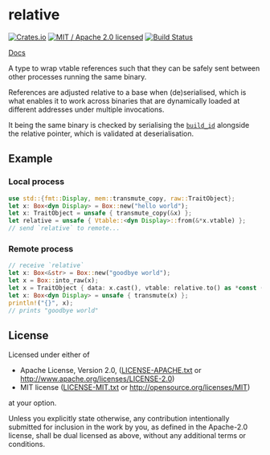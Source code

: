 # relative

[![Crates.io](https://img.shields.io/crates/v/relative.svg?maxAge=86400)](https://crates.io/crates/relative)
[![MIT / Apache 2.0 licensed](https://img.shields.io/crates/l/relative.svg?maxAge=2592000)](#License)
[![Build Status](https://dev.azure.com/alecmocatta/relative/_apis/build/status/tests?branchName=master)](https://dev.azure.com/alecmocatta/relative/_build/latest?branchName=master)

[Docs](https://docs.rs/relative/0.2.0)

A type to wrap vtable references such that they can be safely sent between other
processes running the same binary.

References are adjusted relative to a base when (de)serialised, which is what
enables it to work across binaries that are dynamically loaded at different
addresses under multiple invocations.

It being the same binary is checked by serialising the
[`build_id`](https://docs.rs/build_id) alongside the relative pointer, which is
validated at deserialisation.

## Example
### Local process
```rust
use std::{fmt::Display, mem::transmute_copy, raw::TraitObject};
let x: Box<dyn Display> = Box::new("hello world");
let x: TraitObject = unsafe { transmute_copy(&x) };
let relative = unsafe { Vtable::<dyn Display>::from(&*x.vtable) };
// send `relative` to remote...
```
### Remote process
```rust
// receive `relative`
let x: Box<&str> = Box::new("goodbye world");
let x = Box::into_raw(x);
let x = TraitObject { data: x.cast(), vtable: relative.to() as *const () as *mut () };
let x: Box<dyn Display> = unsafe { transmute(x) };
println!("{}", x);
// prints "goodbye world"
```

## License
Licensed under either of

 * Apache License, Version 2.0, ([LICENSE-APACHE.txt](LICENSE-APACHE.txt) or http://www.apache.org/licenses/LICENSE-2.0)
 * MIT license ([LICENSE-MIT.txt](LICENSE-MIT.txt) or http://opensource.org/licenses/MIT)

at your option.

Unless you explicitly state otherwise, any contribution intentionally submitted for inclusion in the work by you, as defined in the Apache-2.0 license, shall be dual licensed as above, without any additional terms or conditions.
